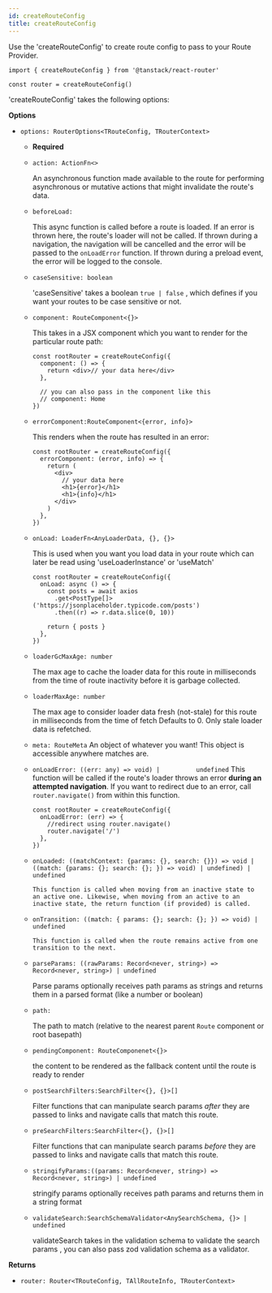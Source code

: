 ```yaml
---
id: createRouteConfig
title: createRouteConfig
---
```


Use the 'createRouteConfig' to create route config to pass to your Route Provider.

```tsx
import { createRouteConfig } from '@tanstack/react-router'

const router = createRouteConfig()
```

'createRouteConfig' takes the following options:

**Options**

- `options: RouterOptions<TRouteConfig, TRouterContext>`

  - **Required**

  - `action: ActionFn<>`

    An asynchronous function made available to the route for performing asynchronous or mutative actions that might invalidate the route's data.

  - `beforeLoad:`

    This async function is called before a route is loaded.
    If an error is thrown here, the route's loader will not be called.
    If thrown during a navigation, the navigation will be cancelled and the error will be passed to the `onLoadError` function.
    If thrown during a preload event, the error will be logged to the console.

  - `caseSensitive: boolean`

    'caseSensitive' takes a boolean `true | false` , which defines if you want your routes to be case sensitive or not.

  - `component: RouteComponent<{}>`

    This takes in a JSX component which you want to render for the particular route path:

    ```tsx
    const rootRouter = createRouteConfig({
      component: () => {
        return <div>// your data here</div>
      },

      // you can also pass in the component like this
      // component: Home
    })
    ```

  - `errorComponent:RouteComponent<{error, info}>`

    This renders when the route has resulted in an error:

    ```tsx
    const rootRouter = createRouteConfig({
      errorComponent: (error, info) => {
        return (
          <div>
            // your data here
            <h1>{error}</h1>
            <h1>{info}</h1>
          </div>
        )
      },
    })
    ```

  - `onLoad: LoaderFn<AnyLoaderData, {}, {}>`

    This is used when you want you load data in your route which can later be read using 'useLoaderInstance' or 'useMatch'

    ```tsx
    const rootRouter = createRouteConfig({
      onLoad: async () => {
        const posts = await axios
          .get<PostType[]>('https://jsonplaceholder.typicode.com/posts')
          .then((r) => r.data.slice(0, 10))

        return { posts }
      },
    })
    ```

  - `loaderGcMaxAge: number`

    The max age to cache the loader data for this route in milliseconds from the time of route inactivity before it is garbage collected.

  - `loaderMaxAge: number`

    The max age to consider loader data fresh (not-stale) for this route in milliseconds from the time of fetch
    Defaults to 0. Only stale loader data is refetched.

  - `meta: RouteMeta`
    An object of whatever you want! This object is accessible anywhere matches are.
  - `onLoadError: ((err: any) => void) |          undefined`
    This function will be called if the route's loader throws an error **during an attempted navigation**.
    If you want to redirect due to an error, call `router.navigate()` from within this function.
    ```tsx
    const rootRouter = createRouteConfig({
      onLoadError: (err) => {
        //redirect using router.navigate()
        router.navigate('/')
      },
    })
    ```
  - `onLoaded: ((matchContext: {params: {},
search: {}}) => void | ((match: {params: {};
search: {};
}) => void) | undefined) | undefined `

        This function is called when moving from an inactive state to an active one. Likewise, when moving from an active to an inactive state, the return function (if provided) is called.

  - `onTransition: ((match: {
params: {};
search: {};
}) => void) | undefined `

        This function is called when the route remains active from one transition to the next.

  - `parseParams: ((rawParams: Record<never, string>) => Record<never, string>) | undefined`

    Parse params optionally receives path params as strings and returns them in a parsed format (like a number or boolean)

  - `path:`

    The path to match (relative to the nearest parent `Route` component or root basepath)

  - `pendingComponent: RouteComponenet<{}>`

    the content to be rendered as the fallback content until the route is ready to render

  - `postSearchFilters:SearchFilter<{}, {}>[]`

    Filter functions that can manipulate search params _after_ they are passed to links and navigate calls that match this route.

  - `preSearchFilters:SearchFilter<{}, {}>[]`

    Filter functions that can manipulate search params _before_ they are passed to links and navigate calls that match this route.

  - `stringifyParams:((params: Record<never, string>) => Record<never, string>) | undefined`

    stringify params optionally receives path params and returns them in a string format

  - `validateSearch:SearchSchemaValidator<AnySearchSchema, {}> | undefined`

    validateSearch takes in the validation schema to validate the search params , you can also pass zod validation schema as a validator.

**Returns**

- `router: Router<TRouteConfig, TAllRouteInfo, TRouterContext>`
